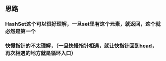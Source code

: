 ## 思路

### HashSet这个可以很好理解，一旦set里有这个元素，就返回，这个就必然是第一个

### 快慢指针的不太理解，（一旦快慢指针相遇，就让快指针回到head，再次相遇的地方就是循环入口）
